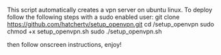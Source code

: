This script automatically creates a vpn server on ubuntu linux.
To deploy follow the following steps with a sudo enabled user:
git clone https://github.com/hatchertv/setup_openvpn.git
cd /setup_openvpn
sudo chmod +x setup_openvpn.sh
sudo ./setup_openvpn.sh

then follow onscreen instructions, enjoy!
